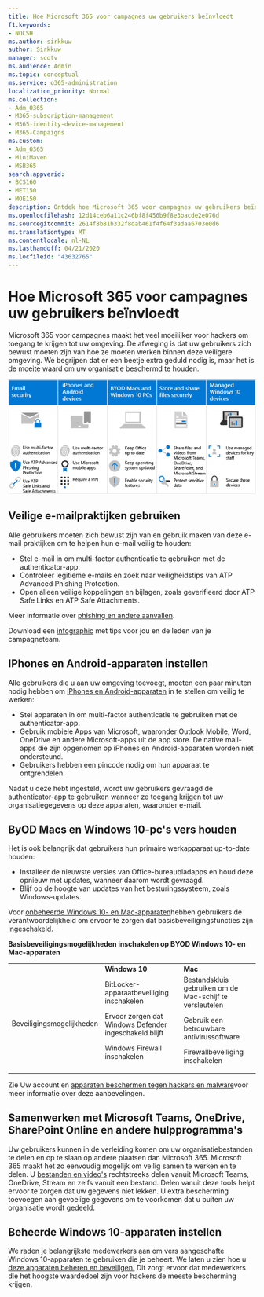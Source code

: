 ```yaml
---
title: Hoe Microsoft 365 voor campagnes uw gebruikers beïnvloedt
f1.keywords:
- NOCSH
ms.author: sirkkuw
author: Sirkkuw
manager: scotv
ms.audience: Admin
ms.topic: conceptual
ms.service: o365-administration
localization_priority: Normal
ms.collection:
- Adm_O365
- M365-subscription-management
- M365-identity-device-management
- M365-Campaigns
ms.custom:
- Adm_O365
- MiniMaven
- MSB365
search.appverid:
- BCS160
- MET150
- MOE150
description: Ontdek hoe Microsoft 365 voor campagnes uw gebruikers beïnvloedt.
ms.openlocfilehash: 12d14ceb6a11c246bf8f456b9f8e3bacde2e076d
ms.sourcegitcommit: 2614f8b81b332f8dab461f4f64f3adaa6703e0d6
ms.translationtype: MT
ms.contentlocale: nl-NL
ms.lasthandoff: 04/21/2020
ms.locfileid: "43632765"
---
```

# <a name="how-microsoft-365-for-campaigns-affects-your-users"></a>Hoe Microsoft 365 voor campagnes uw gebruikers beïnvloedt

Microsoft 365 voor campagnes maakt het veel moeilijker voor hackers om toegang te krijgen tot uw omgeving. De afweging is dat uw gebruikers zich bewust moeten zijn van hoe ze moeten werken binnen deze veiligere omgeving. We begrijpen dat er een beetje extra geduld nodig is, maar het is de moeite waard om uw organisatie beschermd te houden.

![Illustratie die belangrijke punten van onderen samenvat voor iPhones, Android-apparaten, Macs, Windows 10, delen en sleutelpersoneel](../media/M365-democracy-Users_700px.png)

## <a name="use-secure-email-practices"></a>Veilige e-mailpraktijken gebruiken
Alle gebruikers moeten zich bewust zijn van en gebruik maken van deze e-mail praktijken om te helpen hun e-mail veilig te houden:
- Stel e-mail in om multi-factor authenticatie te gebruiken met de authenticator-app.
- Controleer legitieme e-mails en zoek naar veiligheidstips van ATP Advanced Phishing Protection.
- Open alleen veilige koppelingen en bijlagen, zoals geverifieerd door ATP Safe Links en ATP Safe Attachments.

Meer informatie over [phishing en andere aanvallen](m365-campaigns-phishing-and-attacks.md). 

Download een [infographic](m365-campaigns-protect-campaign-infographic.md) met tips voor jou en de leden van je campagneteam.

## <a name="set-up-iphones-and-android-devices"></a>IPhones en Android-apparaten instellen
Alle gebruikers die u aan uw omgeving toevoegt, moeten een paar minuten nodig hebben om [iPhones en Android-apparaten](../business/set-up-mobile-devices.md?toc=%2Fmicrosoft-365%2Fcampaigns%2Ftoc.json) in te stellen om veilig te werken:
- Stel apparaten in om multi-factor authenticatie te gebruiken met de authenticator-app.
- Gebruik mobiele Apps van Microsoft, waaronder Outlook Mobile, Word, OneDrive en andere Microsoft-apps uit de app store. De native mail-apps die zijn opgenomen op iPhones en Android-apparaten worden niet ondersteund. 
- Gebruikers hebben een pincode nodig om hun apparaat te ontgrendelen.

Nadat u deze hebt ingesteld, wordt uw gebruikers gevraagd de authenticator-app te gebruiken wanneer ze toegang krijgen tot uw organisatiegegevens op deze apparaten, waaronder e-mail. 

## <a name="keep-byod-macs-and-windows-10-pcs-fresh"></a>ByOD Macs en Windows 10-pc's vers houden 
Het is ook belangrijk dat gebruikers hun primaire werkapparaat up-to-date houden:
- Installeer de nieuwste versies van Office-bureaubladapps en houd deze opnieuw met updates, wanneer daarom wordt gevraagd. 
- Blijf op de hoogte van updates van het besturingssysteem, zoals Windows-updates.

Voor [onbeheerde Windows 10- en Mac-apparaten](m365-campaigns-protect-pcs-macs.md)hebben gebruikers de verantwoordelijkheid om ervoor te zorgen dat basisbeveiligingsfuncties zijn ingeschakeld.

**Basisbeveiligingsmogelijkheden inschakelen op BYOD Windows 10- en Mac-apparaten**

||||
|:-----|:-----|:------|
||**Windows 10**|**Mac**|
|Beveiligingsmogelijkheden|BitLocker-apparaatbeveiliging inschakelen<p><p> Ervoor zorgen dat Windows Defender ingeschakeld blijft <p>Windows Firewall inschakelen| Bestandskluis gebruiken om de Mac-schijf te versleutelen <p><p>Gebruik een betrouwbare antivirussoftware <p>Firewallbeveiliging inschakelen|

Zie Uw account en [apparaten beschermen tegen hackers en malware](https://support.office.com/article/Protect-your-account-and-devices-from-hackers-and-malware-066d6216-a56b-4f90-9af3-b3a1e9a327d6#ID0EAABAAA=Windows_10)voor meer informatie over deze aanbevelingen.

## <a name="collaborate-using-microsoft-teams-onedrive-sharepoint-online-and-other-tools"></a>Samenwerken met Microsoft Teams, OneDrive, SharePoint Online en andere hulpprogramma's
Uw gebruikers kunnen in de verleiding komen om uw organisatiebestanden te delen en op te slaan op andere plaatsen dan Microsoft 365. Microsoft 365 maakt het zo eenvoudig mogelijk om veilig samen te werken en te delen. U [bestanden en video's](share-files-and-videos.md) rechtstreeks delen vanuit Microsoft Teams, OneDrive, Stream en zelfs vanuit een bestand. Delen vanuit deze tools helpt ervoor te zorgen dat uw gegevens niet lekken. U extra bescherming toevoegen aan gevoelige gegevens om te voorkomen dat u buiten uw organisatie wordt gedeeld. 


## <a name="set-up-managed-windows-10-devices"></a>Beheerde Windows 10-apparaten instellen
We raden je belangrijkste medewerkers aan om vers aangeschafte Windows 10-apparaten te gebruiken die je beheert. We laten u zien hoe u [deze apparaten beheren en beveiligen.](../business/set-up-windows-devices.md?toc=/microsoft-365/campaigns/toc.json) Dit zorgt ervoor dat medewerkers die het hoogste waardedoel zijn voor hackers de meeste bescherming krijgen. 
